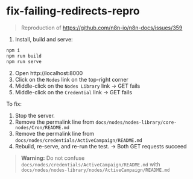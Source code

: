 # fix-failing-redirects-repro

> Reproduction of https://github.com/n8n-io/n8n-docs/issues/359

1. Install, build and serve:

```sh
npm i
npm run build
npm run serve
```

2. Open http://localhost:8000
3. Click on the `Nodes` link on the top-right corner
4. Middle-click on the `Nodes Library` link → GET fails
5. Middle-click on the `Credential` link → GET fails

To fix:

1. Stop the server.
2. Remove the permalink line from `docs/nodes/nodes-library/core-nodes/Cron/README.md`
3. Remove the permalink line from `docs/nodes/credentials/ActiveCampaign/README.md`
4. Rebuild, re-serve, and re-run the test. → Both GET requests succeed

> **Warning:** Do not confuse `docs/nodes/credentials/ActiveCampaign/README.md` with `docs/nodes/nodes-library/nodes/ActiveCampaign/README.md`